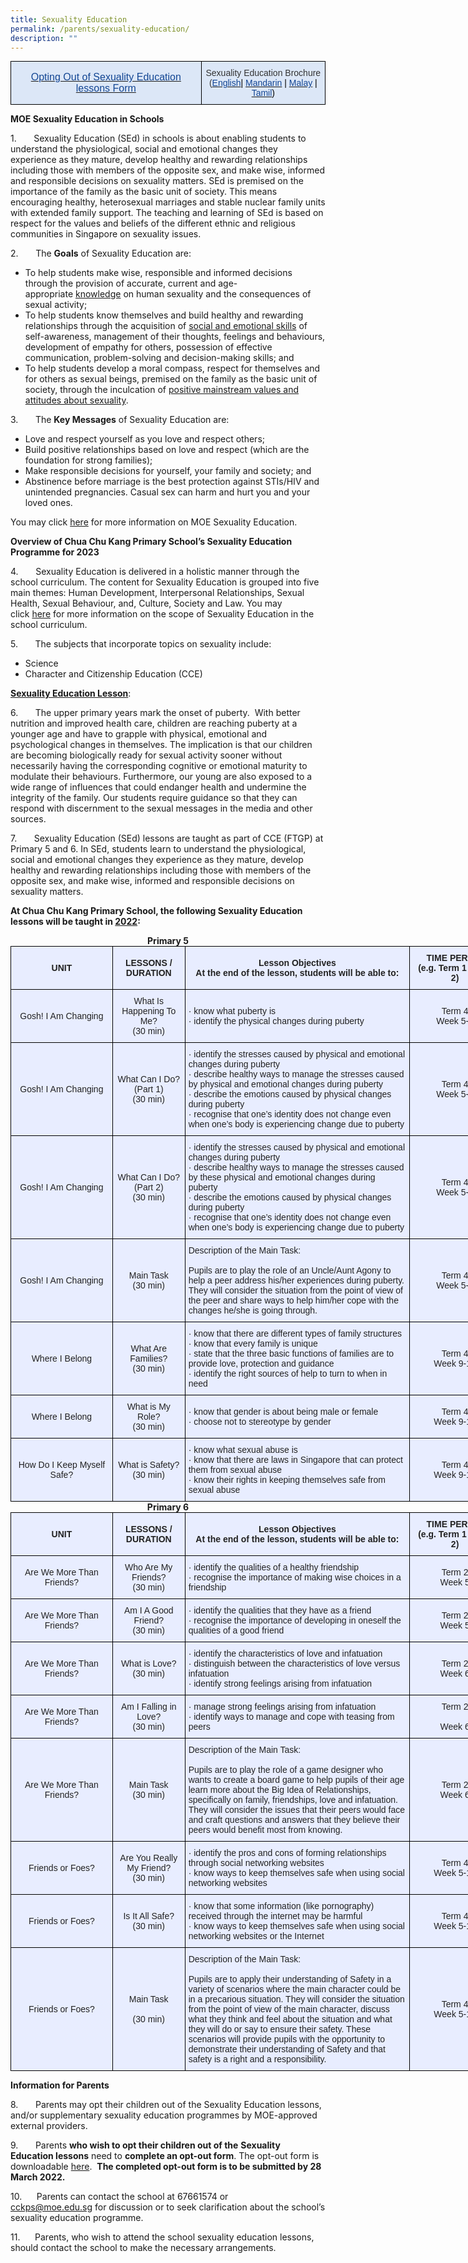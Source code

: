 ```yaml
---
title: Sexuality Education
permalink: /parents/sexuality-education/
description: ""
---
```

<style type="text/css">
.tg  {border-collapse:collapse;border-spacing:0;margin:0px auto;}
.tg td{border-color:black;border-style:solid;border-width:1px;font-family:Arial, sans-serif;font-size:14px;
  overflow:hidden;padding:10px 5px;word-break:normal;}
.tg th{border-color:black;border-style:solid;border-width:1px;font-family:Arial, sans-serif;font-size:14px;
  font-weight:normal;overflow:hidden;padding:10px 5px;word-break:normal;}
.tg .tg-8fzr{background-color:#dce7f7;color:#134693;font-size:100%;text-align:center;vertical-align:middle}
.tg .tg-hblt{background-color:#dce7f7;color:#333;text-align:center;vertical-align:middle}
</style>
<table class="tg">
<tbody>
  <tr>
    <td class="tg-8fzr"><a href="/files/Annex%20A_Opt%20Out%20Form%202022%20(1).pdf" target="_blank" rel="noopener noreferrer"><span style="text-decoration:none;color:#134693">Opting Out of Sexuality Education lessons Form</span></a></td>
    <td class="tg-hblt">Sexuality Education Brochure <br>(<a href="/files/Parent's%20Brochure_English.pdf" target="_blank" rel="noopener noreferrer"><span style="text-decoration:none;color:#134693">English</span></a><span style="color:#000">| </span><a href="/files/Parent's%20Brochure_Chinese.pdf" target="_blank" rel="noopener noreferrer"><span style="text-decoration:none;color:#134693">Mandarin</span></a><span style="color:#000"> | </span><a href="/files/Parent's%20Brochure_Malay.pdf" target="_blank" rel="noopener noreferrer"><span style="text-decoration:none;color:#134693">Malay</span></a><span style="color:#000"> | </span><a href="/files/Parent's%20Brochure_Tamil.pdf" target="_blank" rel="noopener noreferrer"><span style="text-decoration:none;color:#134693">Tamil</span></a><span style="color:#000">)</span></td>
  </tr>
</tbody>
</table>

**MOE Sexuality Education in Schools**

1.       Sexuality Education (SEd) in schools is about enabling students to understand the physiological, social and emotional changes they experience as they mature, develop healthy and rewarding relationships including those with members of the opposite sex, and make wise, informed and responsible decisions on sexuality matters. SEd is premised on the importance of the family as the basic unit of society. This means encouraging healthy, heterosexual marriages and stable nuclear family units with extended family support. The teaching and learning of SEd is based on respect for the values and beliefs of the different ethnic and religious communities in Singapore on sexuality issues.

2.       The **Goals** of Sexuality Education are:

* To help students make wise, responsible and informed decisions through the provision of accurate, current and age-appropriate <u>knowledge</u> on human sexuality and the consequences of sexual activity;
* To help students know themselves and build healthy and rewarding relationships through the acquisition of <u>social and emotional skills</u> of self-awareness, management of their thoughts, feelings and behaviours, development of empathy for others, possession of effective communication, problem-solving and decision-making skills; and
* To help students develop a moral compass, respect for themselves and for others as sexual beings, premised on the family as the basic unit of society, through the inculcation of <u>positive mainstream values and attitudes about sexuality</u>.

3.       The **Key Messages** of Sexuality Education are:

* Love and respect yourself as you love and respect others;    
* Build positive relationships based on love and respect (which are the foundation for strong families);   
* Make responsible decisions for yourself, your family and society; and   
* Abstinence before marriage is the best protection against STIs/HIV and unintended pregnancies. Casual sex can harm and hurt you and your loved ones.

You may click [here](https://www.moe.gov.sg/education-in-sg/our-programmes/sexuality-education) for more information on MOE Sexuality Education.

**Overview of Chua Chu Kang Primary School’s Sexuality Education Programme for 2023**

4.       Sexuality Education is delivered in a holistic manner through the school curriculum. The content for Sexuality Education is grouped into five main themes: Human Development, Interpersonal Relationships, Sexual Health, Sexual Behaviour, and, Culture, Society and Law. You may click [here](https://www.moe.gov.sg/education-in-sg/our-programmes/sexuality-education/scope-and-teaching-approach#:~:text=The%20MOE%20Sexuality%20Education%20curriculum%20is%20organised%20around,with%20friends%20and%20family%2C%20including%20the%20opposite%20sex.) for more information on the scope of Sexuality Education in the school curriculum.

  

5.       The subjects that incorporate topics on sexuality include:
* Science     
* Character and Citizenship Education (CCE)

**<u>Sexuality Education Lesson</u>**: 

6.       The upper primary years mark the onset of puberty.  With better nutrition and improved health care, children are reaching puberty at a younger age and have to grapple with physical, emotional and psychological changes in themselves. The implication is that our children are becoming biologically ready for sexual activity sooner without necessarily having the corresponding cognitive or emotional maturity to modulate their behaviours. Furthermore, our young are also exposed to a wide range of influences that could endanger health and undermine the integrity of the family. Our students require guidance so that they can respond with discernment to the sexual messages in the media and other sources.

7.       Sexuality Education (SEd) lessons are taught as part of CCE (FTGP) at Primary 5 and 6. In SEd, students learn to understand the physiological, social and emotional changes they experience as they mature, develop healthy and rewarding relationships including those with members of the opposite sex, and make wise, informed and responsible decisions on sexuality matters.

**At Chua Chu Kang Primary School, the following Sexuality Education lessons will be taught in <u>2022</u>:**

<center><strong>Primary 5</strong></center>

<style type="text/css">
.tg  {border-collapse:collapse;border-spacing:0;margin:0px auto;}
.tg td{border-color:black;border-style:solid;border-width:1px;font-family:Arial, sans-serif;font-size:14px;
  overflow:hidden;padding:10px 5px;word-break:normal;}
.tg th{border-color:black;border-style:solid;border-width:1px;font-family:Arial, sans-serif;font-size:14px;
  font-weight:normal;overflow:hidden;padding:10px 5px;word-break:normal;}
.tg .tg-xwen{background-color:#E8EDFF;color:#222;font-weight:bold;text-align:left;vertical-align:middle}
.tg .tg-1uvx{background-color:#E8EDFF;color:#222;font-weight:bold;text-align:center;vertical-align:middle}
.tg .tg-22b2{background-color:#E8EDFF;color:#222;text-align:center;vertical-align:middle}
.tg .tg-lr6o{background-color:#E8EDFF;color:#222;text-align:left;vertical-align:middle}
</style>
<table class="tg" style="undefined;table-layout: fixed; width: 784px">
<colgroup>
<col style="width: 163px">
<col style="width: 116px">
<col style="width: 360px">
<col style="width: 145px">
</colgroup>
<tbody>
  <tr>
    <td class="tg-1uvx">UNIT</td>
    <td class="tg-1uvx">LESSONS / DURATION</td>
    <td class="tg-1uvx">Lesson Objectives<br>At the end of the lesson, students will be able to:</td>
    <td class="tg-1uvx">TIME PERIOD<br>(e.g. Term 1 Week 2)</td>
  </tr>
  <tr>
    <td class="tg-22b2">Gosh! I Am Changing</td>
    <td class="tg-22b2">What Is Happening To Me?<br>(30 min)</td>
    <td class="tg-lr6o">·       know what puberty is<br>·       identify the physical changes during puberty</td>
    <td class="tg-22b2">Term 4 <br>Week 5-6</td>
  </tr>
  <tr>
    <td class="tg-22b2"><span style="color:#222"> Gosh! I Am Changing</span></td>
    <td class="tg-22b2">What Can I Do? (Part 1)<br> (30 min)</td>
    <td class="tg-lr6o">·       identify the stresses caused by physical and emotional changes during puberty<br>·       describe healthy ways to manage the stresses caused by physical and emotional changes during puberty<br>·       describe the emotions caused by physical changes during puberty<br>·       recognise that one’s identity does not change even when one’s body is experiencing change due to puberty</td>
    <td class="tg-22b2">Term 4 <br>Week 5-6</td>
  </tr>
  <tr>
    <td class="tg-22b2"><span style="color:#222"> Gosh! I Am Changing</span></td>
    <td class="tg-22b2">What Can I Do? (Part 2)<br> (30 min)</td>
    <td class="tg-lr6o">·       identify the stresses caused by physical and emotional changes during puberty<br>·       describe healthy ways to manage the stresses caused by these physical and emotional changes during puberty<br>·       describe the emotions caused by physical changes during puberty<br>·       recognise that one’s identity does not change even when one’s body is experiencing change due to puberty</td>
    <td class="tg-22b2">Term 4 <br>Week 5-6</td>
  </tr>
  <tr>
    <td class="tg-22b2"><span style="color:#222"> Gosh! I Am Changing</span></td>
    <td class="tg-22b2">Main Task<br>(30 min)</td>
    <td class="tg-lr6o">Description of the Main Task:<br><br>Pupils are to play the role of an Uncle/Aunt Agony to help a peer address his/her experiences during puberty. They will consider the situation from the point of view of the peer and share ways to help him/her cope with the changes he/she is going through.</td>
    <td class="tg-22b2">Term 4 <br>Week 5-6</td>
  </tr>
  <tr>
    <td class="tg-22b2">Where I Belong</td>
    <td class="tg-22b2">What Are Families?<br>(30 min)<br></td>
    <td class="tg-lr6o">·       know that there are different types of family structures<br>·       know that every family is unique<br>·       state that the three basic functions of families are to provide love, protection and guidance<br>·       identify the right sources of help to turn to when in need</td>
    <td class="tg-22b2">Term 4 <br>Week 9-10</td>
  </tr>
  <tr>
    <td class="tg-22b2">Where I Belong</td>
    <td class="tg-22b2">What is My Role?<br> (30 min)</td>
    <td class="tg-lr6o">·       know that gender is about being male or female<br>·       choose not to stereotype by gender</td>
    <td class="tg-22b2">Term 4<br>Week 9-10</td>
  </tr>
  <tr>
    <td class="tg-22b2">How Do I Keep Myself Safe?</td>
    <td class="tg-22b2">What is Safety?<br>(30 min)</td>
    <td class="tg-lr6o">·       know what sexual abuse is<br>·       know that there are laws in Singapore that can protect them from sexual abuse<br>·       know their rights in keeping themselves safe from sexual abuse</td>
    <td class="tg-22b2">Term 4<br>Week 9-10</td>
  </tr>
</tbody>
</table>

<center><strong>Primary 6</strong></center>

<style type="text/css">
.tg  {border-collapse:collapse;border-spacing:0;margin:0px auto;}
.tg td{border-color:black;border-style:solid;border-width:1px;font-family:Arial, sans-serif;font-size:14px;
  overflow:hidden;padding:10px 5px;word-break:normal;}
.tg th{border-color:black;border-style:solid;border-width:1px;font-family:Arial, sans-serif;font-size:14px;
  font-weight:normal;overflow:hidden;padding:10px 5px;word-break:normal;}
.tg .tg-1uvx{background-color:#E8EDFF;color:#222;font-weight:bold;text-align:center;vertical-align:middle}
.tg .tg-22b2{background-color:#E8EDFF;color:#222;text-align:center;vertical-align:middle}
.tg .tg-lr6o{background-color:#E8EDFF;color:#222;text-align:left;vertical-align:middle}
</style>
<table class="tg" style="undefined;table-layout: fixed; width: 784px">
<colgroup>
<col style="width: 163px">
<col style="width: 116px">
<col style="width: 360px">
<col style="width: 145px">
</colgroup>
<tbody>
  <tr>
    <td class="tg-1uvx">UNIT</td>
    <td class="tg-1uvx">LESSONS / DURATION</td>
    <td class="tg-1uvx">Lesson Objectives<br>At the end of the lesson, students will be able to:</td>
    <td class="tg-1uvx">TIME PERIOD<br>(e.g. Term 1 Week 2)</td>
  </tr>
  <tr>
    <td class="tg-22b2">Are We More Than Friends?</td>
    <td class="tg-22b2">Who Are My Friends?<br>(30 min)</td>
    <td class="tg-lr6o">·       identify the qualities of a healthy friendship<br>·       recognise the importance of making wise choices in a friendship</td>
    <td class="tg-22b2">Term 2 <br>Week 5</td>
  </tr>
  <tr>
    <td class="tg-22b2"><span style="color:#222"> Are We More Than Friends?</span></td>
    <td class="tg-22b2">Am I A Good Friend?<br> (30 min)</td>
    <td class="tg-lr6o">·       identify the qualities that they have as a friend<br>·       recognise the importance of developing in oneself the qualities of a good friend</td>
    <td class="tg-22b2">Term 2 <br>Week 5</td>
  </tr>
  <tr>
    <td class="tg-22b2"><span style="color:#222"> Are We More Than Friends?</span></td>
    <td class="tg-22b2">What is Love?<br> (30 min)</td>
    <td class="tg-lr6o">·       identify the characteristics of love and infatuation<br>·       distinguish between the characteristics of love versus infatuation<br>·       identify strong feelings arising from infatuation</td>
    <td class="tg-22b2">Term 2 <br>Week 6</td>
  </tr>
  <tr>
    <td class="tg-22b2"><span style="color:#222"> Are We More Than Friends?</span></td>
    <td class="tg-22b2"> Am I Falling in Love?<br>(30 min)</td>
    <td class="tg-lr6o"><span style="color:#222"> ·</span>       manage strong feelings arising from infatuation<br>·       identify ways to manage and cope with teasing from peers</td>
    <td class="tg-22b2"><span style="color:#222"> Term 2</span><br><br><span style="color:#222">Week 6</span></td>
  </tr>
  <tr>
    <td class="tg-22b2"><span style="color:#222"> Are We More Than Friends?</span></td>
    <td class="tg-22b2">Main Task<br>(30 min)</td>
    <td class="tg-lr6o">Description of the Main Task:<br><br>Pupils are to play the role of a game designer who wants to create a board game to help pupils of their age learn more about the Big Idea of Relationships, specifically on family, friendships, love and infatuation. They will consider the issues that their peers would face and craft questions and answers that they believe their peers would benefit most from knowing.</td>
    <td class="tg-22b2">Term 2 <br>Week 6</td>
  </tr>
  <tr>
    <td class="tg-22b2">Friends or Foes?</td>
    <td class="tg-22b2">Are You Really My Friend?<br>(30 min)<br></td>
    <td class="tg-lr6o">·       identify the pros and cons of forming relationships through social networking websites<br>·       know ways to keep themselves safe when using social networking websites</td>
    <td class="tg-22b2">Term 4 <br>Week 5-10</td>
  </tr>
  <tr>
    <td class="tg-22b2">Friends or Foes?</td>
    <td class="tg-22b2">Is It All Safe?<br> (30 min)</td>
    <td class="tg-lr6o">·       know that some information (like pornography) received through the internet may be harmful<br>·       know ways to keep themselves safe when using social networking websites or the Internet</td>
    <td class="tg-22b2">Term 4 <br>Week 5-10</td>
  </tr>
  <tr>
    <td class="tg-22b2"><span style="color:#222"> Friends or Foes?</span></td>
    <td class="tg-22b2"><span style="color:#222"> Main Task</span><br><br><span style="color:#222">(30 min)</span></td>
    <td class="tg-lr6o"><span style="color:#222">Description of the Main Task:</span><br><br><span style="color:#222">Pupils are to apply their understanding of Safety in a variety of scenarios where the main character could be in a precarious situation. They will consider the situation from the point of view of the main character, discuss what they think and feel about the situation and what they will do or say to ensure their safety. These scenarios will provide pupils with the opportunity to demonstrate their understanding of Safety and that safety is a right and a responsibility.</span></td>
    <td class="tg-22b2"> Term 4 <br>Week 5-10</td>
  </tr>
</tbody>
</table>

**Information for Parents**  
  

8\.       Parents may opt their children out of the Sexuality Education lessons, and/or supplementary sexuality education programmes by MOE-approved external providers.

9\.       Parents **who wish to opt their children out of the** **Sexuality Education lessons** need to **complete an opt-out form**. The opt-out form is downloadable [here](/files/Annex%20A_Opt%20Out%20Form%202022%20(1).pdf).  **The completed opt-out form is to be submitted by 28 March 2022.**

10\.      Parents can contact the school at 67661574 or [cckps@moe.edu.sg](mailto:cckps@moe.edu.sg) for discussion or to seek clarification about the school’s sexuality education programme.

11\.      Parents, who wish to attend the school sexuality education lessons, should contact the school to make the necessary arrangements.